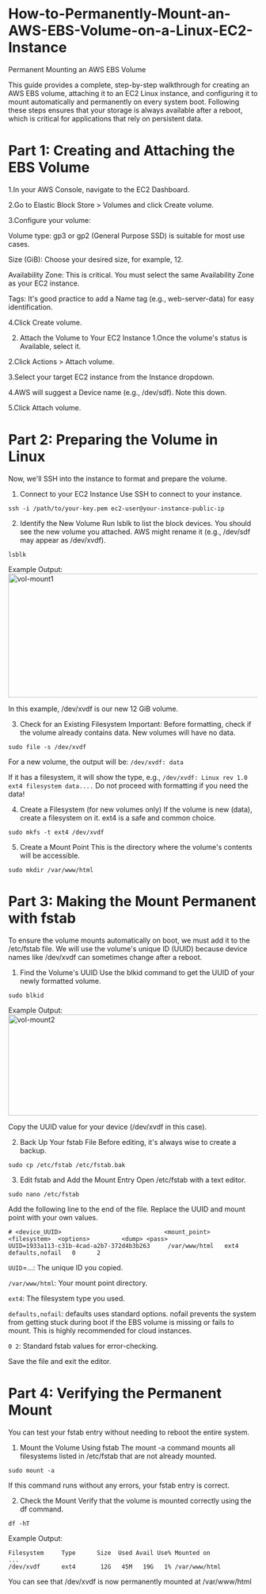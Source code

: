 # How-to-Permanently-Mount-an-AWS-EBS-Volume-on-a-Linux-EC2-Instance
Permanent Mounting an AWS EBS Volume

This guide provides a complete, step-by-step walkthrough for creating an AWS EBS volume, attaching it to an EC2 Linux instance, and configuring it to mount automatically and permanently on every system boot.
Following these steps ensures that your storage is always available after a reboot, which is critical for applications that rely on persistent data.

# Part 1: Creating and Attaching the EBS Volume
1.In your AWS Console, navigate to the EC2 Dashboard.

2.Go to Elastic Block Store > Volumes and click Create volume.

3.Configure your volume:

Volume type: gp3 or gp2 (General Purpose SSD) is suitable for most use cases.

Size (GiB): Choose your desired size, for example, 12.

Availability Zone: This is critical. You must select the same Availability Zone as your EC2 instance.

Tags: It's good practice to add a Name tag (e.g., web-server-data) for easy identification.

4.Click Create volume.

2. Attach the Volume to Your EC2 Instance
1.Once the volume's status is Available, select it.

2.Click Actions > Attach volume.

3.Select your target EC2 instance from the Instance dropdown.

4.AWS will suggest a Device name (e.g., /dev/sdf). Note this down.

5.Click Attach volume.

# Part 2: Preparing the Volume in Linux
Now, we'll SSH into the instance to format and prepare the volume.

1. Connect to your EC2 Instance
Use SSH to connect to your instance.
```
ssh -i /path/to/your-key.pem ec2-user@your-instance-public-ip
```

2. Identify the New Volume
Run lsblk to list the block devices. You should see the new volume you attached. AWS might rename it (e.g., /dev/sdf may appear as /dev/xvdf).
```
lsblk
```
Example Output:
<img width="765" height="250" alt="vol-mount1" src="https://github.com/user-attachments/assets/ef170052-02a8-4020-870a-ba6285a5feb2" />

In this example, /dev/xvdf is our new 12 GiB volume.

3. Check for an Existing Filesystem
 Important: Before formatting, check if the volume already contains data. New volumes will have no data.
```
sudo file -s /dev/xvdf
```
For a new volume, the output will be: ``` /dev/xvdf: data ```

If it has a filesystem, it will show the type, e.g., ``` /dev/xvdf: Linux rev 1.0 ext4 filesystem data.... ``` Do not proceed with formatting if you need the data!

4. Create a Filesystem (for new volumes only)
If the volume is new (data), create a filesystem on it. ext4 is a safe and common choice.
```
sudo mkfs -t ext4 /dev/xvdf
```

5. Create a Mount Point
This is the directory where the volume's contents will be accessible.
```
sudo mkdir /var/www/html
```

# Part 3: Making the Mount Permanent with fstab
To ensure the volume mounts automatically on boot, we must add it to the /etc/fstab file. We will use the volume's unique ID (UUID) because device names like /dev/xvdf can sometimes change after a reboot.

1. Find the Volume's UUID
Use the blkid command to get the UUID of your newly formatted volume.
```
sudo blkid
```
Example Output:
<img width="1817" height="204" alt="vol-mount2" src="https://github.com/user-attachments/assets/74a521d6-633f-479b-896a-4b72a7baf8b0" />

Copy the UUID value for your device (/dev/xvdf in this case).

2. Back Up Your fstab File
Before editing, it's always wise to create a backup.
```
sudo cp /etc/fstab /etc/fstab.bak
```

3. Edit fstab and Add the Mount Entry
Open /etc/fstab with a text editor.
```
sudo nano /etc/fstab
```
Add the following line to the end of the file. Replace the UUID and mount point with your own values.
```
# <device_UUID>                             <mount_point>   <filesystem>  <options>         <dump> <pass>
UUID=1933a113-c31b-4cad-a2b7-372d4b3b263     /var/www/html   ext4          defaults,nofail   0      2
```

``` UUID ```=...: The unique ID you copied.

``` /var/www/html ```: Your mount point directory.

``` ext4 ```: The filesystem type you used.

``` defaults,nofail ```: defaults uses standard options. nofail prevents the system from getting stuck during boot if the EBS volume is missing or fails to mount. This is highly recommended for cloud instances.

``` 0 2 ```: Standard fstab values for error-checking.

Save the file and exit the editor.

# Part 4: Verifying the Permanent Mount
You can test your fstab entry without needing to reboot the entire system.

1. Mount the Volume Using fstab
The mount -a command mounts all filesystems listed in /etc/fstab that are not already mounted.
```
sudo mount -a
```

If this command runs without any errors, your fstab entry is correct.

2. Check the Mount
Verify that the volume is mounted correctly using the df command.
```
df -hT
```

Example Output:
```
Filesystem     Type      Size  Used Avail Use% Mounted on
...
/dev/xvdf      ext4       12G   45M   19G   1% /var/www/html
```

You can see that /dev/xvdf is now permanently mounted at /var/www/html































































